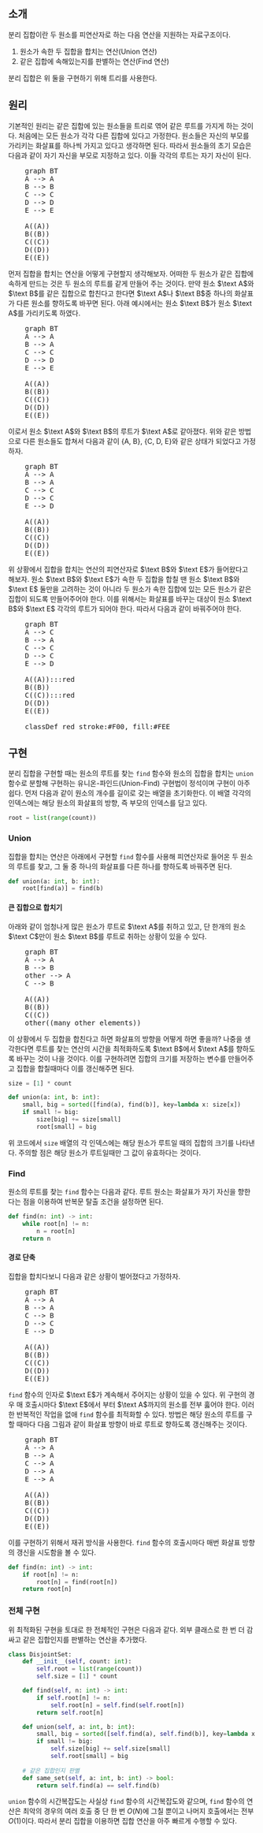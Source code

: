 ## 소개

분리 집합이란 두 원소를 피연산자로 하는 다음 연산을 지원하는 자료구조이다.

1. 원소가 속한 두 집합을 합치는 연산(Union 연산)
2. 같은 집합에 속해있는지를 판별하는 연산(Find 연산)

분리 집합은 위 둘을 구현하기 위해 트리를 사용한다.

## 원리

기본적인 원리는 같은 집합에 있는 원소들을 트리로 엮어 같은 루트를 가지게 하는 것이다. 처음에는 모든 원소가 각각 다른 집합에 있다고 가정한다. 원소들은 자신의 부모를 가리키는 화살표를 하나씩 가지고 있다고 생각하면 된다. 따라서 원소들의 초기 모습은 다음과 같이 자기 자신을 부모로 지정하고 있다. 이들 각각의 루트는 자기 자신이 된다.

<pre class="mermaid">
    graph BT
    A --> A
    B --> B
    C --> C
    D --> D
    E --> E

    A((A))
    B((B))
    C((C))
    D((D))
    E((E))
</pre>

먼저 집합을 합치는 연산을 어떻게 구현할지 생각해보자. 어떠한 두 원소가 같은 집합에 속하게 만드는 것은 두 원소의 루트를 같게 만들어 주는 것이다. 만약 원소 $\text A$와 $\text B$를 같은 집합으로 합친다고 한다면 $\text A$나 $\text B$중 하나의 화살표가 다른 원소를 향하도록 바꾸면 된다. 아래 예시에서는 원소 $\text B$가 원소 $\text A$를 가리키도록 하였다.

<pre class="mermaid">
    graph BT
    A --> A
    B --> A
    C --> C
    D --> D
    E --> E

    A((A))
    B((B))
    C((C))
    D((D))
    E((E))
</pre>

이로서 원소 $\text A$와 $\text B$의 루트가 $\text A$로 같아졌다. 위와 같은 방법으로 다른 원소들도 합쳐서 다음과 같이 $\lbrace \text{A, B} \rbrace$, $\lbrace \text{C, D, E} \rbrace$와 같은 상태가 되었다고 가정하자.

<pre class="mermaid">
    graph BT
    A --> A
    B --> A
    C --> C
    D --> C
    E --> D

    A((A))
    B((B))
    C((C))
    D((D))
    E((E))
</pre>

위 상황에서 집합을 합치는 연산의 피연산자로 $\text B$와 $\text E$가 들어왔다고 해보자. 원소 $\text B$와 $\text E$가 속한 두 집합을 합칠 땐 원소 $\text B$와 $\text E$ 둘만을 고려하는 것이 아니라 두 원소가 속한 집합에 있는 모든 원소가 같은 집합이 되도록 만들어주어야 한다. 이를 위해서는 화살표를 바꾸는 대상이 원소 $\text B$와 $\text E$ 각각의 루트가 되어야 한다. 따라서 다음과 같이 바꿔주어야 한다.

<pre class="mermaid">
    graph BT
    A --> C
    B --> A
    C --> C
    D --> C
    E --> D

    A((A)):::red
    B((B))
    C((C)):::red
    D((D))
    E((E))

    classDef red stroke:#F00, fill:#FEE
</pre>

## 구현

분리 집합을 구현할 때는 원소의 루트를 찾는 `find` 함수와 원소의 집합을 합치는 `union` 함수로 분할해 구현하는 유니온-파인드(Union-Find) 구현법이 정석이며 구현이 아주 쉽다. 먼저 다음과 같이 원소의 개수를 길이로 갖는 배열을 초기화한다. 이 배열 각각의 인덱스에는 해당 원소의 화살표의 방향, 즉 부모의 인덱스를 담고 있다.

```python
root = list(range(count))
```

### Union

집합을 합치는 연산은 아래에서 구현할 `find` 함수를 사용해 피연산자로 들어온 두 원소의 루트를 찾고, 그 둘 중 하나의 화살표를 다른 하나를 향하도록 바꿔주면 된다.

```python
def union(a: int, b: int):
    root[find(a)] = find(b)
```

#### 큰 집합으로 합치기

아래와 같이 엄청나게 많은 원소가 루트로 $\text A$를 취하고 있고, 단 한개의 원소 $\text C$만이 원소 $\text B$를 루트로 취하는 상황이 있을 수 있다.

<pre class="mermaid">
    graph BT
    A --> A
    B --> B
    other --> A
    C --> B

    A((A))
    B((B))
    C((C))
    other((many other elements))
</pre>

이 상황에서 두 집합을 합친다고 하면 화살표의 방향을 어떻게 하면 좋을까? 나중을 생각한다면 루트를 찾는 연산의 시간을 최적화하도록 $\text B$에서 $\text A$를 향하도록 바꾸는 것이 나을 것이다. 이를 구현하려면 집합의 크기를 저장하는 변수를 만들어주고 집합을 합칠때마다 이를 갱신해주면 된다.

```python
size = [1] * count

def union(a: int, b: int):
    small, big = sorted([find(a), find(b)], key=lambda x: size[x])
    if small != big:
        size[big] += size[small]
        root[small] = big
```

위 코드에서 `size` 배열의 각 인덱스에는 해당 원소가 루트일 때의 집합의 크기를 나타낸다. 주의할 점은 해당 원소가 루트일때만 그 값이 유효하다는 것이다.

### Find

원소의 루트를 찾는 `find` 함수는 다음과 같다. 루트 원소는 화살표가 자기 자신을 향한다는 점을 이용하여 반복문 탈출 조건을 설정하면 된다.

```python
def find(n: int) -> int:
    while root[n] != n:
        n = root[n]
    return n
```

#### 경로 단축

집합을 합치다보니 다음과 같은 상황이 벌어졌다고 가정하자.

<pre class="mermaid">
    graph BT
    A --> A
    B --> A
    C --> B
    D --> C
    E --> D

    A((A))
    B((B))
    C((C))
    D((D))
    E((E))
</pre>

`find` 함수의 인자로 $\text E$가 계속해서 주어지는 상황이 있을 수 있다. 위 구현의 경우 매 호출시마다 $\text E$에서 부터 $\text A$까지의 원소를 전부 훓어야 한다. 이러한 반복적인 작업을 없애 `find` 함수를 최적화할 수 있다. 방법은 해당 원소의 루트를 구할 때마다 다음 그림과 같이 화살표 방향이 바로 루트로 향하도록 갱신해주는 것이다.

<pre class="mermaid">
    graph BT
    A --> A
    B --> A
    C --> A
    D --> A
    E --> A

    A((A))
    B((B))
    C((C))
    D((D))
    E((E))
</pre>

이를 구현하기 위해서 재귀 방식을 사용한다. `find` 함수의 호출시마다 매번 화살표 방향의 갱신을 시도함을 볼 수 있다.

```python
def find(n: int) -> int:
    if root[n] != n:
        root[n] = find(root[n])
    return root[n]
```

### 전체 구현

위 최적화된 구현을 토대로 한 전체적인 구현은 다음과 같다. 외부 클래스로 한 번 더 감싸고 같은 집합인지를 판별하는 연산을 추가했다.

```python
class DisjointSet:
    def __init__(self, count: int):
        self.root = list(range(count))
        self.size = [1] * count

    def find(self, n: int) -> int:
        if self.root[n] != n:
            self.root[n] = self.find(self.root[n])
        return self.root[n]

    def union(self, a: int, b: int):
        small, big = sorted([self.find(a), self.find(b)], key=lambda x: self.size[x])
        if small != big:
            self.size[big] += self.size[small]
            self.root[small] = big
    
    # 같은 집합인지 판별
    def same_set(self, a: int, b: int) -> bool:
        return self.find(a) == self.find(b)
```

`union` 함수의 시간복잡도는 사실상 `find` 함수의 시간복잡도와 같으며, `find` 함수의 연산은 최악의 경우의 여러 호출 중 단 한 번 $O(N)$에 그칠 뿐이고 나머지 호출에서는 전부 $O(1)$이다. 따라서 분리 집합을 이용하면 집합 연산을 아주 빠르게 수행할 수 있다.